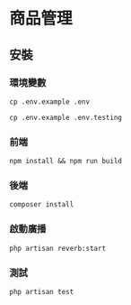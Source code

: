 # 商品管理

## 安裝

### 環境變數
```
cp .env.example .env
```
```
cp .env.example .env.testing
```
### 前端
```
npm install && npm run build
```
### 後端
```
composer install
```

### 啟動廣播
```
php artisan reverb:start
```

### 測試
```
php artisan test
```
